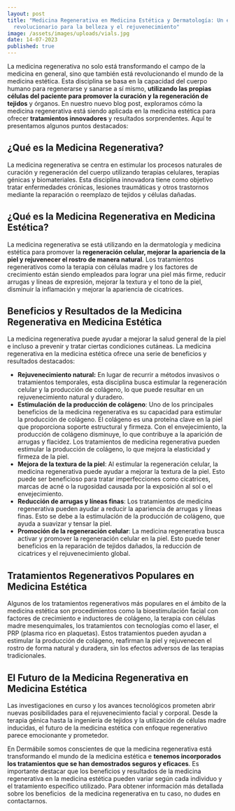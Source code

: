 ```yaml
---
layout: post
title: "Medicina Regenerativa en Medicina Estética y Dermatología: Un enfoque
  revolucionario para la belleza y el rejuvenecimiento"
image: /assets/images/uploads/vials.jpg
date: 14-07-2023
published: true
---
```

La medicina regenerativa no solo está transformando el campo de la medicina en general, sino que también está revolucionando el mundo de la medicina estética. Esta disciplina se basa en la capacidad del cuerpo humano para regenerarse y sanarse a sí mismo, **utilizando las propias células del paciente para promover la curación y la regeneración de tejidos** y órganos. En nuestro nuevo blog post, exploramos cómo la medicina regenerativa está siendo aplicada en la medicina estética para ofrecer **tratamientos innovadores** y resultados sorprendentes. Aquí te presentamos algunos puntos destacados:

## **¿Qué es la Medicina Regenerativa?**

La medicina regenerativa se centra en estimular los procesos naturales de curación y regeneración del cuerpo utilizando terapias celulares, terapias génicas y biomateriales. Esta disciplina innovadora tiene como objetivo tratar enfermedades crónicas, lesiones traumáticas y otros trastornos mediante la reparación o reemplazo de tejidos y células dañadas. 

## **¿Qué es la Medicina Regenerativa en Medicina Estética?**

La medicina regenerativa se está utilizando en la dermatología y medicina estética para promover la **regeneración celular, mejorar la apariencia de la piel y rejuvenecer el rostro de manera natural**. Los tratamientos regenerativos como la terapia con células madre y los factores de crecimiento están siendo empleados para lograr una piel más firme, reducir arrugas y líneas de expresión, mejorar la textura y el tono de la piel, disminuir la inflamación y mejorar la apariencia de cicatrices.  

## **Beneficios y Resultados de la Medicina Regenerativa en Medicina Estética**

La medicina regenerativa puede ayudar a mejorar la salud general de la piel e incluso a prevenir y tratar ciertas condiciones cutáneas. La medicina regenerativa en la medicina estética ofrece una serie de beneficios y resultados destacados:

* **Rejuvenecimiento natural:**  En lugar de recurrir a métodos invasivos o tratamientos temporales, esta disciplina busca estimular la regeneración celular y la producción de colágeno, lo que puede resultar en un rejuvenecimiento natural y duradero.
* **Estimulación de la producción de colágeno**: Uno de los principales beneficios de la medicina regenerativa es su capacidad para estimular la producción de colágeno. El colágeno es una proteína clave en la piel que proporciona soporte estructural y firmeza. Con el envejecimiento, la producción de colágeno disminuye, lo que contribuye a la aparición de arrugas y flacidez. Los tratamientos de medicina regenerativa pueden estimular la producción de colágeno, lo que mejora la elasticidad y firmeza de la piel.
* **Mejora de la textura de la piel**: Al estimular la regeneración celular, la medicina regenerativa puede ayudar a mejorar la textura de la piel. Esto puede ser beneficioso para tratar imperfecciones como cicatrices, marcas de acné o la rugosidad causada por la exposición al sol o el envejecimiento.
* **Reducción de arrugas y líneas finas**: Los tratamientos de medicina regenerativa pueden ayudar a reducir la apariencia de arrugas y líneas finas. Esto se debe a la estimulación de la producción de colágeno, que ayuda a suavizar y tensar la piel.
* **Promoción de la regeneración celular**: La medicina regenerativa busca activar y promover la regeneración celular en la piel[](https://cosmoderma.org/regenerative-medicine-in-aesthetics/). Esto puede tener beneficios en la reparación de tejidos dañados, la reducción de cicatrices y el rejuvenecimiento global.

## **Tratamientos Regenerativos Populares en Medicina Estética**

Algunos de los tratamientos regenerativos más populares en el ámbito de la medicina estética son procedimientos como  la bioestimulación facial con factores de crecimiento e inductores de colágeno, la terapia con células madre mesenquimales, los tratamientos con tecnologías como el laser, el PRP (plasma rico en plaquetas). Estos tratamientos pueden ayudan a estimular la producción de colágeno, reafirman la piel y rejuvenecen el rostro de forma natural y duradera, sin los efectos adversos de las terapias tradicionales.

## **El Futuro de la Medicina Regenerativa en Medicina Estética**

Las investigaciones en curso y los avances tecnológicos prometen abrir nuevas posibilidades para el rejuvenecimiento facial y corporal. Desde la terapia génica hasta la ingeniería de tejidos y la utilización de células madre inducidas, el futuro de la medicina estética con enfoque regenerativo parece emocionante y prometedor.

En Dermábile somos conscientes de que la medicina regenerativa está transformando el mundo de la medicina estética e **tenemos incorporados los tratamientos que se han demostrados seguros y eficaces**. Es importante destacar que los beneficios y resultados de la medicina regenerativa en la medicina estética pueden variar según cada individuo y el tratamiento específico utilizado. Para obtener información más detallada sobre los beneficios  de la medicina regenerativa en tu caso, no dudes en contactarnos.